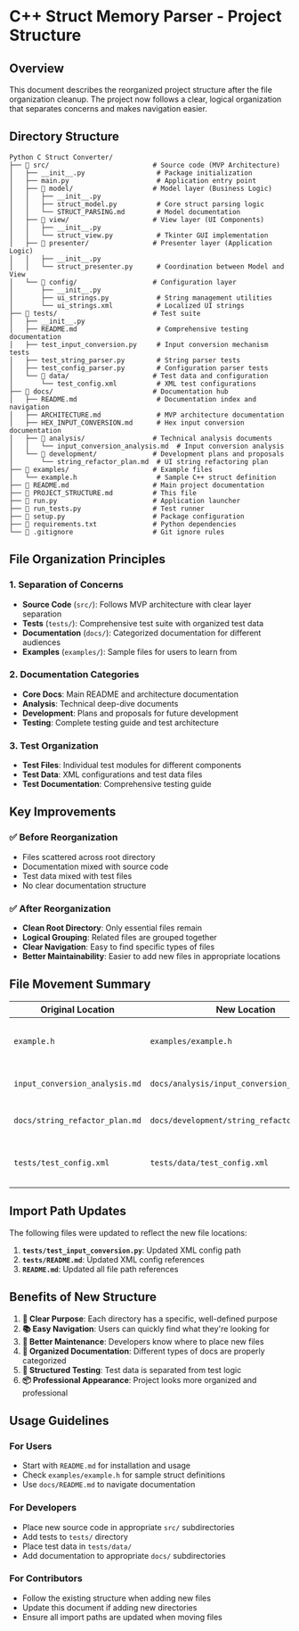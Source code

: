 # C++ Struct Memory Parser - Project Structure

## Overview

This document describes the reorganized project structure after the file organization cleanup. The project now follows a clear, logical organization that separates concerns and makes navigation easier.

## Directory Structure

```
Python C Struct Converter/
├── 📁 src/                          # Source code (MVP Architecture)
│   ├── __init__.py                  # Package initialization
│   ├── main.py                      # Application entry point
│   ├── 📁 model/                    # Model layer (Business Logic)
│   │   ├── __init__.py
│   │   ├── struct_model.py          # Core struct parsing logic
│   │   └── STRUCT_PARSING.md        # Model documentation
│   ├── 📁 view/                     # View layer (UI Components)
│   │   ├── __init__.py
│   │   └── struct_view.py           # Tkinter GUI implementation
│   ├── 📁 presenter/                # Presenter layer (Application Logic)
│   │   ├── __init__.py
│   │   └── struct_presenter.py      # Coordination between Model and View
│   └── 📁 config/                   # Configuration layer
│       ├── __init__.py
│       ├── ui_strings.py            # String management utilities
│       └── ui_strings.xml           # Localized UI strings
├── 📁 tests/                        # Test suite
│   ├── __init__.py
│   ├── README.md                    # Comprehensive testing documentation
│   ├── test_input_conversion.py     # Input conversion mechanism tests
│   ├── test_string_parser.py        # String parser tests
│   ├── test_config_parser.py        # Configuration parser tests
│   └── 📁 data/                     # Test data and configuration
│       └── test_config.xml          # XML test configurations
├── 📁 docs/                         # Documentation hub
│   ├── README.md                    # Documentation index and navigation
│   ├── ARCHITECTURE.md              # MVP architecture documentation
│   ├── HEX_INPUT_CONVERSION.md      # Hex input conversion documentation
│   ├── 📁 analysis/                 # Technical analysis documents
│   │   └── input_conversion_analysis.md  # Input conversion analysis
│   └── 📁 development/              # Development plans and proposals
│       └── string_refactor_plan.md  # UI string refactoring plan
├── 📁 examples/                     # Example files
│   └── example.h                    # Sample C++ struct definition
├── 📄 README.md                     # Main project documentation
├── 📄 PROJECT_STRUCTURE.md          # This file
├── 📄 run.py                        # Application launcher
├── 📄 run_tests.py                  # Test runner
├── 📄 setup.py                      # Package configuration
├── 📄 requirements.txt              # Python dependencies
└── 📄 .gitignore                    # Git ignore rules
```

## File Organization Principles

### 1. **Separation of Concerns**
- **Source Code** (`src/`): Follows MVP architecture with clear layer separation
- **Tests** (`tests/`): Comprehensive test suite with organized test data
- **Documentation** (`docs/`): Categorized documentation for different audiences
- **Examples** (`examples/`): Sample files for users to learn from

### 2. **Documentation Categories**
- **Core Docs**: Main README and architecture documentation
- **Analysis**: Technical deep-dive documents
- **Development**: Plans and proposals for future development
- **Testing**: Complete testing guide and test architecture

### 3. **Test Organization**
- **Test Files**: Individual test modules for different components
- **Test Data**: XML configurations and test data files
- **Test Documentation**: Comprehensive testing guide

## Key Improvements

### ✅ **Before Reorganization**
- Files scattered across root directory
- Documentation mixed with source code
- Test data mixed with test files
- No clear documentation structure

### ✅ **After Reorganization**
- **Clean Root Directory**: Only essential files remain
- **Logical Grouping**: Related files are grouped together
- **Clear Navigation**: Easy to find specific types of files
- **Better Maintainability**: Easier to add new files in appropriate locations

## File Movement Summary

| Original Location | New Location | Reason |
|------------------|--------------|---------|
| `example.h` | `examples/example.h` | Group example files together |
| `input_conversion_analysis.md` | `docs/analysis/input_conversion_analysis.md` | Categorize analysis documents |
| `docs/string_refactor_plan.md` | `docs/development/string_refactor_plan.md` | Categorize development documents |
| `tests/test_config.xml` | `tests/data/test_config.xml` | Separate test data from test code |

## Import Path Updates

The following files were updated to reflect the new file locations:

1. **`tests/test_input_conversion.py`**: Updated XML config path
2. **`tests/README.md`**: Updated XML config references
3. **`README.md`**: Updated all file path references

## Benefits of New Structure

1. **🎯 Clear Purpose**: Each directory has a specific, well-defined purpose
2. **📚 Easy Navigation**: Users can quickly find what they're looking for
3. **🔧 Better Maintenance**: Developers know where to place new files
4. **📖 Organized Documentation**: Different types of docs are properly categorized
5. **🧪 Structured Testing**: Test data is separated from test logic
6. **📦 Professional Appearance**: Project looks more organized and professional

## Usage Guidelines

### For Users
- Start with `README.md` for installation and usage
- Check `examples/example.h` for sample struct definitions
- Use `docs/README.md` to navigate documentation

### For Developers
- Place new source code in appropriate `src/` subdirectories
- Add tests to `tests/` directory
- Place test data in `tests/data/`
- Add documentation to appropriate `docs/` subdirectories

### For Contributors
- Follow the existing structure when adding new files
- Update this document if adding new directories
- Ensure all import paths are updated when moving files 